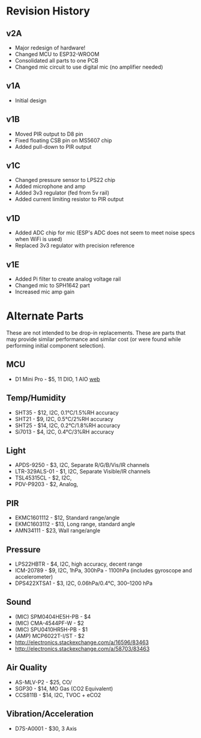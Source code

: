 
# Revision History

## v2A

* Major redesign of hardware!
* Changed MCU to ESP32-WROOM
* Consolidated all parts to one PCB
* Changed mic circuit to use digital mic (no amplifier needed)

## v1A

* Initial design

## v1B

* Moved PIR output to D8 pin
* Fixed floating CSB pin on MS5607 chip 
* Added pull-down to PIR output

## v1C

* Changed pressure sensor to LPS22 chip
* Added microphone and amp
* Added 3v3 regulator (fed from 5v rail)
* Added current limiting resistor to PIR output

## v1D

* Added ADC chip for mic (ESP's ADC does not seem to meet noise specs when WiFi is used)
* Replaced 3v3 regulator with precision reference

## v1E

* Added Pi filter to create analog voltage rail
* Changed mic to SPH1642 part
* Increased mic amp gain


# Alternate Parts 

These are not intended to be drop-in replacements. These are parts that may provide similar performance and similar cost (or were found while performing initial component selection).

## MCU

* D1 Mini Pro - $5, 11 DIO, 1 AIO [web](https://www.wemos.cc/product/d1-mini-pro.html)


## Temp/Humidity

* SHT35 - $12, I2C, 0.1°C/1.5%RH accuracy
* SHT21 - $9, I2C, 0.5°C/2%RH accuracy
* SHT25 - $14, I2C, 0.2°C/1.8%RH accuracy
* Si7013 - $4, I2C, 0.4°C/3%RH accuracy

## Light

* APDS-9250 - $3, I2C, Separate R/G/B/Vis/IR channels
* LTR-329ALS-01 - $1, I2C, Separate Visible/IR channels
* TSL45315CL - $2, I2C, 
* PDV-P9203 - $2, Analog, 


## PIR

* EKMC1601112 - $12, Standard range/angle
* EKMC1603112 - $13, Long range, standard angle
* AMN34111 - $23, Wall range/angle


## Pressure

* LPS22HBTR - $4, I2C, high accuracy, decent range
* ICM-20789 - $9, I2C, 1hPa, 300hPa - 1100hPa (includes gyroscope and accelerometer)
* DPS422XTSA1 - $3, I2C, 0.06hPa/0.4°C, 300–1200 hPa


## Sound 

* (MIC) SPM0404HE5H-PB - $4
* (MIC) CMA-4544PF-W - $2
* (MIC) SPU0410HR5H-PB - $1
* (AMP) MCP6022T-I/ST - $2
* http://electronics.stackexchange.com/a/16596/83463
* http://electronics.stackexchange.com/a/58703/83463


## Air Quality

* AS-MLV-P2 - $25, CO/
* SGP30 - $14, MO Gas (CO2 Equivalent)
* CCS811B - $14, I2C, TVOC + eCO2


## Vibration/Acceleration

* D7S-A0001 - $30, 3 Axis

